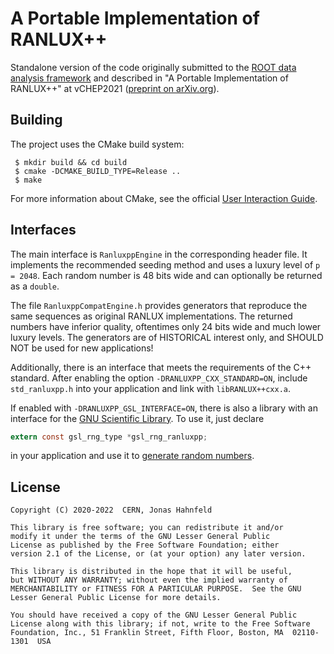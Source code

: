 A Portable Implementation of RANLUX++
=====================================

Standalone version of the code originally submitted to the [ROOT data analysis framework](https://root.cern/)
and described in "A Portable Implementation of RANLUX++" at vCHEP2021 ([preprint on arXiv.org](https://arxiv.org/abs/2106.02504)).

Building
--------

The project uses the CMake build system:

```shell
 $ mkdir build && cd build
 $ cmake -DCMAKE_BUILD_TYPE=Release ..
 $ make
```

For more information about CMake, see the official [User Interaction Guide](https://cmake.org/cmake/help/latest/guide/user-interaction/index.html).

Interfaces
----------

The main interface is `RanluxppEngine` in the corresponding header file.
It implements the recommended seeding method and uses a luxury level of `p = 2048`.
Each random number is 48 bits wide and can optionally be returned as a `double`.

The file `RanluxppCompatEngine.h` provides generators that reproduce the same sequences as original RANLUX implementations.
The returned numbers have inferior quality, oftentimes only 24 bits wide and much lower luxury levels.
The generators are of HISTORICAL interest only, and SHOULD NOT be used for new applications!

Additionally, there is an interface that meets the requirements of the C++ standard.
After enabling the option `-DRANLUXPP_CXX_STANDARD=ON`, include `std_ranluxpp.h` into your application and link with `libRANLUX++cxx.a`.

If enabled with `-DRANLUXPP_GSL_INTERFACE=ON`, there is also a library with an interface for the [GNU Scientific Library](https://www.gnu.org/software/gsl/).
To use it, just declare

```c
extern const gsl_rng_type *gsl_rng_ranluxpp;
```

in your application and use it to [generate random numbers](https://www.gnu.org/software/gsl/doc/html/rng.html).

License
-------

```
Copyright (C) 2020-2022  CERN, Jonas Hahnfeld

This library is free software; you can redistribute it and/or
modify it under the terms of the GNU Lesser General Public
License as published by the Free Software Foundation; either
version 2.1 of the License, or (at your option) any later version.

This library is distributed in the hope that it will be useful,
but WITHOUT ANY WARRANTY; without even the implied warranty of
MERCHANTABILITY or FITNESS FOR A PARTICULAR PURPOSE.  See the GNU
Lesser General Public License for more details.

You should have received a copy of the GNU Lesser General Public
License along with this library; if not, write to the Free Software
Foundation, Inc., 51 Franklin Street, Fifth Floor, Boston, MA  02110-1301  USA
```
